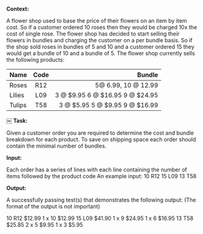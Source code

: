 
<strong>Context:</strong>

A flower shop used to base the price of their flowers on an item by item cost. So if a customer ordered 10 roses then they would be charged 10x the cost of single rose. The flower shop has decided to start selling their flowers in bundles and charging the customer on a per bundle basis. So if the shop sold roses in bundles of 5 and 10 and a customer ordered 15 they would get a bundle of 10 and a bundle of 5.
The flower shop currently sells the following products:


| Name    | Code        | Bundle                          |
| --------|:-----------:| -------------------------------:|
| Roses   | R12         | 5@ 6.99, 10 @ 12.99             |
| Lilies  | L09         | 3 @ $9.95 6 @ $16.95 9 @ $24.95 |
| Tulips  | T58         | 3 @ $5.95 5 @ $9.95 9 @ $16.99  |

￼
<strong>Task:</strong>

Given a customer order you are required to determine the cost and bundle breakdown for each product. To save on shipping space each order should contain the minimal number of bundles.

<strong>Input:</strong>

Each order has a series of lines with each line containing the number of items followed by the product code
An example input:
10 R12 15 L09 13 T58

<strong>Output:</strong>

A successfully passing test(s) that demonstrates the following output: (The format of the output is not important)


  10 R12 $12.99
      1 x 10 $12.99
  15 L09 $41.90
      1 x 9 $24.95
      1 x 6 $16.95
  13 T58 $25.85
    2 x 5 $9.95
    1 x 3 $5.95